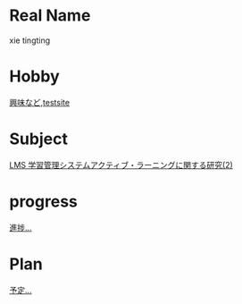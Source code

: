 # Real Name 
xie tingting
# Hobby
[興味など](https://tingting545.wordpress.com),[testsite](http://xietingting.mki.biz)
# Subject
[LMS 学習管理システムアクティブ・ラーニングに関する研究(2)](https://github.com/xietingtingtt/SmartLearning)
# progress
[進捗...](https://github.com/xietingtingtt/SmartLearning/blob/master/Progress2017.md)
# Plan
[予定...](https://github.com/xietingtingtt/SmartLearning/blob/master/plan2017.md)
